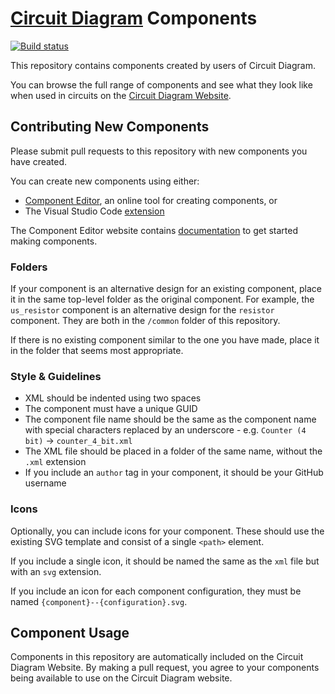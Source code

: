 # [Circuit Diagram](http://www.circuit-diagram.org/) Components

[![Build status](https://ci.appveyor.com/api/projects/status/5udo733v1fnn0pi8/branch/master?svg=true)](https://ci.appveyor.com/project/CircuitDiagram/components/branch/master)

This repository contains components created by users of Circuit Diagram.

You can browse the full range of components and see what they look like when used in circuits on the [Circuit Diagram Website](http://www.circuit-diagram.org/components).

## Contributing New Components

Please submit pull requests to this repository with new components you have created.

You can create new components using either:

- [Component Editor](), an online tool for creating components, or
- The Visual Studio Code [extension](https://github.com/circuitdiagram/circuitdiagram-vscode)

The Component Editor website contains [documentation](https://componenteditor.com/help/) to get started making components.

### Folders

If your component is an alternative design for an existing component, place it in
the same top-level folder as the original component. For example, the `us_resistor` component is an alternative design for the `resistor` component. They are both in the `/common` folder of this repository.

If there is no existing component similar to the one you have made, place it in the
folder that seems most appropriate.

### Style & Guidelines

- XML should be indented using two spaces
- The component must have a unique GUID
- The component file name should be the same as the component name with special characters
replaced by an underscore - e.g. `Counter (4 bit)` -> `counter_4_bit.xml`
- The XML file should be placed in a folder of the same name, without the `.xml` extension
- If you include an `author` tag in your component, it should be your GitHub username

### Icons

Optionally, you can include icons for your component. These should use the existing SVG template and consist of a single `<path>` element.

If you include a single icon, it should be named the same as the `xml` file but with an `svg` extension.

If you include an icon for each component configuration, they must be named `{component}--{configuration}.svg`.

## Component Usage

Components in this repository are automatically included on the Circuit Diagram Website. By making a pull request, you agree to your components being available to use on the Circuit Diagram website.

